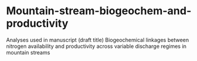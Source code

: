 # Mountain-stream-biogeochem-and-productivity
Analyses used in manuscript (draft title) Biogeochemical linkages between nitrogen availability and productivity across variable discharge regimes in mountain streams
